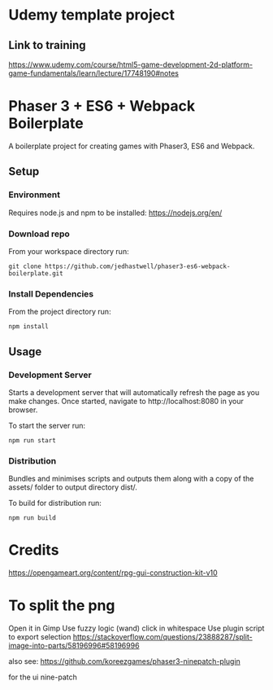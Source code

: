 # Udemy template project

## Link to training
https://www.udemy.com/course/html5-game-development-2d-platform-game-fundamentals/learn/lecture/17748190#notes


# Phaser 3 + ES6 + Webpack Boilerplate
A boilerplate project for creating games with Phaser3, ES6 and Webpack.

## Setup

### Environment
Requires node.js and npm to be installed: https://nodejs.org/en/

### Download repo
From your workspace directory run:

`git clone https://github.com/jedhastwell/phaser3-es6-webpack-boilerplate.git`

### Install Dependencies
From the project directory run:

`npm install`

## Usage

### Development Server
Starts a development server that will automatically refresh the page as you make changes. Once started, navigate to http://localhost:8080 in your browser.

To start the server run:

`npm run start`

### Distribution
Bundles and minimises scripts and outputs them along with a copy of the assets/ folder to output directory dist/.

To build for distribution run:

`npm run build`


# Credits
https://opengameart.org/content/rpg-gui-construction-kit-v10


# To split the png
Open it in Gimp
Use fuzzy logic (wand)
click in whitespace
Use plugin script to export selection
https://stackoverflow.com/questions/23888287/split-image-into-parts/58196996#58196996


also see:
https://github.com/koreezgames/phaser3-ninepatch-plugin

for the ui nine-patch
